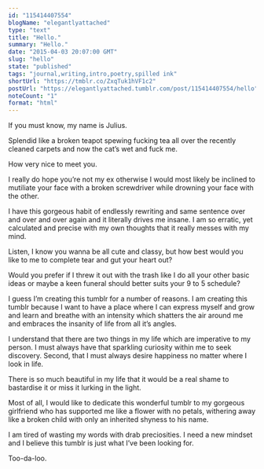 ```yaml
---
id: "115414407554"
blogName: "elegantlyattached"
type: "text"
title: "Hello."
summary: "Hello."
date: "2015-04-03 20:07:00 GMT"
slug: "hello"
state: "published"
tags: "journal,writing,intro,poetry,spilled ink"
shortUrl: "https://tmblr.co/ZxqTuk1hVF1c2"
postUrl: "https://elegantlyattached.tumblr.com/post/115414407554/hello"
noteCount: "1"
format: "html"
---
```


If you must know, my name is Julius. 

Splendid like a broken teapot spewing fucking tea all over the recently cleaned carpets and now the cat’s wet and fuck me. 

How very nice to meet you. 

I really do hope you’re not my ex otherwise I would most likely be inclined to mutiliate your face with a broken screwdriver while drowning your face with the other. 

I have this gorgeous habit of endlessly rewriting and same sentence over and over and over again and it literally drives me insane. I am so erratic, yet calculated and precise with my own thoughts that it really messes with my mind.

Listen, I know you wanna be all cute and classy, but how best would you like to me to complete tear and gut your heart out? 

Would you prefer if I threw it out with the trash like I do all your other basic ideas or maybe a keen funeral should better suits your 9 to 5 schedule? 

I guess I’m creating this tumblr for a number of reasons. I am creating this tumblr because I want to have a place where I can express myself and grow and learn and breathe with an intensity which shatters the air around me and embraces the insanity of life from all it’s angles. 

I understand that there are two things in my life which are imperative to my person. I must always have that sparkling curiosity within me to seek discovery. Second, that I must always desire happiness no matter where I look in life. 

There is so much beautiful in my life that it would be a real shame to bastardise it or miss it lurking in the light. 

Most of all, I would like to dedicate this wonderful tumblr to my gorgeous girlfriend who has supported me like a flower with no petals, withering away like a broken child with only an inherited shyness to his name. 

I am tired of wasting my words with drab preciosities. I need a new mindset and I believe this tumblr is just what I’ve been looking for. 

Too-da-loo.